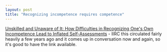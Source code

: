 ```yaml
---
layout: post
title: "Recognizing incompetence requires competence"
---
```




<a href="http://www.apa.org/journals/psp/psp7761121.html">Unskilled and Unaware of It: How Difficulties in Recognizing One's Own Incompetence Lead to Inflated Self-Assessments</a> - IIRC this circulated fairly heavily a few years ago and it comes up in conversation now and again, so it's good to have the link available.


